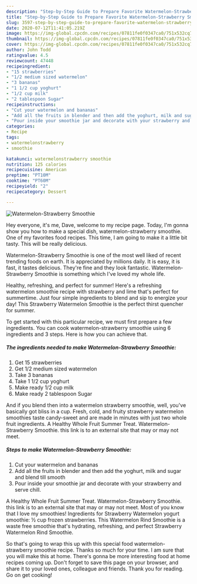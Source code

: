 ```yaml
---
description: "Step-by-Step Guide to Prepare Favorite Watermelon-Strawberry Smoothie"
title: "Step-by-Step Guide to Prepare Favorite Watermelon-Strawberry Smoothie"
slug: 3597-step-by-step-guide-to-prepare-favorite-watermelon-strawberry-smoothie
date: 2020-07-12T11:41:05.219Z
image: https://img-global.cpcdn.com/recipes/07811fe0f0347ca0/751x532cq70/watermelon-strawberry-smoothie-recipe-main-photo.jpg
thumbnail: https://img-global.cpcdn.com/recipes/07811fe0f0347ca0/751x532cq70/watermelon-strawberry-smoothie-recipe-main-photo.jpg
cover: https://img-global.cpcdn.com/recipes/07811fe0f0347ca0/751x532cq70/watermelon-strawberry-smoothie-recipe-main-photo.jpg
author: John Todd
ratingvalue: 4.5
reviewcount: 47448
recipeingredient:
- "15 strawberries"
- "1/2 medium sized watermelon"
- "3 bananas"
- "1 1/2 cup yoghurt"
- "1/2 cup milk"
- "2 tablespoon Sugar"
recipeinstructions:
- "Cut your watermelon and bananas"
- "Add all the fruits in blender and then add the yoghurt, milk and sugar and blend till smooth"
- "Pour inside your smoothie jar and decorate with your strawberry and serve chill."
categories:
- Recipe
tags:
- watermelonstrawberry
- smoothie

katakunci: watermelonstrawberry smoothie 
nutrition: 125 calories
recipecuisine: American
preptime: "PT10M"
cooktime: "PT60M"
recipeyield: "2"
recipecategory: Dessert

---
```



![Watermelon-Strawberry Smoothie](https://img-global.cpcdn.com/recipes/07811fe0f0347ca0/751x532cq70/watermelon-strawberry-smoothie-recipe-main-photo.jpg)

Hey everyone, it's me, Dave, welcome to my recipe page. Today, I'm gonna show you how to make a special dish, watermelon-strawberry smoothie. One of my favorites food recipes. This time, I am going to make it a little bit tasty. This will be really delicious.

Watermelon-Strawberry Smoothie is one of the most well liked of recent trending foods on earth. It is appreciated by millions daily. It is easy, it is fast, it tastes delicious. They're fine and they look fantastic. Watermelon-Strawberry Smoothie is something which I've loved my whole life.

Healthy, refreshing, and perfect for summer! Here&#39;s a refreshing watermelon smoothie recipe with strawberry and lime that&#39;s perfect for summertime. Just four simple ingredients to blend and sip to energize your day! This Strawberry Watermelon Smoothie is the perfect thirst quencher for summer.


To get started with this particular recipe, we must first prepare a few ingredients. You can cook watermelon-strawberry smoothie using 6 ingredients and 3 steps. Here is how you can achieve that.

<!--inarticleads1-->

##### The ingredients needed to make Watermelon-Strawberry Smoothie:

1. Get 15 strawberries
1. Get 1/2 medium sized watermelon
1. Take 3 bananas
1. Take 1 1/2 cup yoghurt
1. Make ready 1/2 cup milk
1. Make ready 2 tablespoon Sugar


And if you blend then into a watermelon strawberry smoothie, well, you&#39;ve basically got bliss in a cup. Fresh, cold, and fruity strawberry watermelon smoothies taste candy-sweet and are made in minutes with just two whole fruit ingredients. A Healthy Whole Fruit Summer Treat. Watermelon-Strawberry Smoothie. this link is to an external site that may or may not meet. 

<!--inarticleads2-->

##### Steps to make Watermelon-Strawberry Smoothie:

1. Cut your watermelon and bananas
1. Add all the fruits in blender and then add the yoghurt, milk and sugar and blend till smooth
1. Pour inside your smoothie jar and decorate with your strawberry and serve chill.


A Healthy Whole Fruit Summer Treat. Watermelon-Strawberry Smoothie. this link is to an external site that may or may not meet. Most of you know that I love my smoothies! Ingredients for Strawberry Watermelon yogurt smoothie: ½ cup frozen strawberries. This Watermelon Rind Smoothie is a waste free smoothie that&#39;s hydrating, refreshing, and perfect Strawberry Watermelon Rind Smoothie. 

So that's going to wrap this up with this special food watermelon-strawberry smoothie recipe. Thanks so much for your time. I am sure that you will make this at home. There's gonna be more interesting food at home recipes coming up. Don't forget to save this page on your browser, and share it to your loved ones, colleague and friends. Thank you for reading. Go on get cooking!
